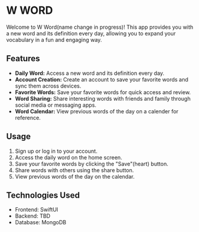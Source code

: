 # **W WORD** 

Welcome to W Word(name change in progress)! This app provides you with a new word and its definition every day, allowing you to expand your vocabulary in a fun and engaging way.

## Features 
- **Daily Word:** Access a new word and its definition every day.
- **Account Creation:** Create an account to save your favorite words and sync them across devices.
- **Favorite Words:** Save your favorite words for quick access and review.
- **Word Sharing:** Share interesting words with friends and family through social media or messaging apps.
- **Word Calendar:** View previous words of the  day on a calender for reference.

  
## Usage
1. Sign up or log in to your account.
2. Access the daily word on the home screen.
3. Save your favorite words by clicking the "Save"(heart) button.
4. Share words with others using the share button.
5. View previous words of the day on the calendar.


## Technologies Used
- Frontend: SwiftUI
- Backend: TBD
- Database: MongoDB
